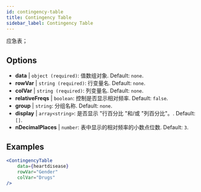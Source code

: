 ```yaml
---
id: contingency-table
title: Contingency Table
sidebar_label: Contingency Table
---
```


应急表；

## Options

* __data__ | `object (required)`: 值数组对象. Default: `none`.
* __rowVar__ | `string (required)`: 行变量名. Default: `none`.
* __colVar__ | `string (required)`: 列变量名. Default: `none`.
* __relativeFreqs__ | `boolean`: 控制是否显示相对频率. Default: `false`.
* __group__ | `string`: 分组名称. Default: `none`.
* __display__ | `array<string>`: 是否显示 "行百分比 "和/或 "列百分比"。. Default: `[]`.
* __nDecimalPlaces__ | `number`: 表中显示的相对频率的小数点位数. Default: `3`.


## Examples

```jsx live
<ContingencyTable
    data={heartdisease} 
    rowVar="Gender"
    colVar="Drugs"
/>
```
